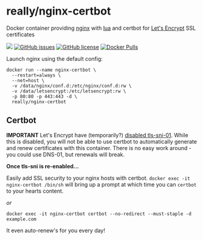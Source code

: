 # really/nginx-certbot
Docker container providing [nginx](https://www.nginx.com) with [lua](https://www.nginx.com/resources/wiki/modules/lua/) and certbot for [Let's Encrypt](https://letsencrypt.org) SSL certificates

[![](https://images.microbadger.com/badges/image/really/nginx-certbot.svg)](https://microbadger.com/images/really/nginx-certbot "Get your own image badge on microbadger.com") [![GitHub issues](https://img.shields.io/github/issues/reallyreally/docker-nginx-certbot.svg?style=flat-square)](https://github.com/reallyreally/docker-nginx-certbot/issues) [![GitHub license](https://img.shields.io/github/license/reallyreally/docker-nginx-certbot.svg?style=flat-square)](https://github.com/reallyreally/docker-nginx-certbot/blob/master/LICENSE) [![Docker Pulls](https://img.shields.io/docker/pulls/really/nginx-certbot.svg?style=flat-square)](https://github.com/reallyreally/docker-nginx-certbot/)

Launch nginx using the default config:
```
docker run --name nginx-certbot \
  --restart=always \
  --net=host \
  -v /data/nginx/conf.d:/etc/nginx/conf.d:rw \
  -v /data/letsencrypt:/etc/letsencrypt:rw \
  -p 80:80 -p 443:443 -d \
  really/nginx-certbot
```

Certbot
-------
**IMPORTANT**
Let's Encrypt have (temporarily?) [disabled tls-sni-01](https://community.letsencrypt.org/t/2018-01-09-issue-with-tls-sni-01-and-shared-hosting-infrastructure/49996). While this is disabled, you will not be able to use certbot to automatically generate and renew certificates with this container. There is no easy work around - you could use DNS-01, but renewals will break.


**Once tls-sni is re-enabled...**

Easily add SSL security to your nginx hosts with certbot.
`docker exec -it nginx-certbot /bin/sh` will bring up a prompt at which time you can `certbot` to your hearts content.

_or_

`docker exec -it nginx-certbot certbot --no-redirect --must-staple -d example.com`

It even auto-renew's for you every day!
